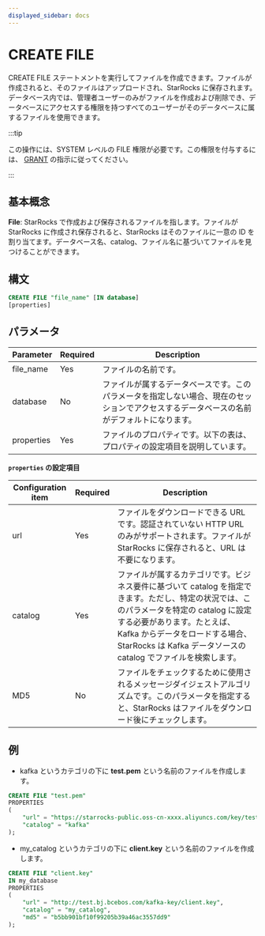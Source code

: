 ```yaml
---
displayed_sidebar: docs
---
```


# CREATE FILE

CREATE FILE ステートメントを実行してファイルを作成できます。ファイルが作成されると、そのファイルはアップロードされ、StarRocks に保存されます。データベース内では、管理者ユーザーのみがファイルを作成および削除でき、データベースにアクセスする権限を持つすべてのユーザーがそのデータベースに属するファイルを使用できます。

:::tip

この操作には、SYSTEM レベルの FILE 権限が必要です。この権限を付与するには、 [GRANT](../../account-management/GRANT.md) の指示に従ってください。

:::

## 基本概念

**File**: StarRocks で作成および保存されるファイルを指します。ファイルが StarRocks に作成され保存されると、StarRocks はそのファイルに一意の ID を割り当てます。データベース名、catalog、ファイル名に基づいてファイルを見つけることができます。

## 構文

```SQL
CREATE FILE "file_name" [IN database]
[properties]
```

## パラメータ

| **Parameter** | **Required** | **Description**                                              |
| ------------- | ------------ | ------------------------------------------------------------ |
| file_name     | Yes          | ファイルの名前です。                                        |
| database      | No           | ファイルが属するデータベースです。このパラメータを指定しない場合、現在のセッションでアクセスするデータベースの名前がデフォルトになります。 |
| properties    | Yes          | ファイルのプロパティです。以下の表は、プロパティの設定項目を説明しています。 |

**`properties` の設定項目**

| **Configuration item** | **Required** | **Description**                                              |
| ---------------------- | ------------ | ------------------------------------------------------------ |
| url                    | Yes          | ファイルをダウンロードできる URL です。認証されていない HTTP URL のみがサポートされます。ファイルが StarRocks に保存されると、URL は不要になります。 |
| catalog                | Yes          | ファイルが属するカテゴリです。ビジネス要件に基づいて catalog を指定できます。ただし、特定の状況では、このパラメータを特定の catalog に設定する必要があります。たとえば、Kafka からデータをロードする場合、StarRocks は Kafka データソースの catalog でファイルを検索します。 |
| MD5                    | No           | ファイルをチェックするために使用されるメッセージダイジェストアルゴリズムです。このパラメータを指定すると、StarRocks はファイルをダウンロード後にチェックします。 |

## 例

- kafka というカテゴリの下に **test.pem** という名前のファイルを作成します。

```SQL
CREATE FILE "test.pem"
PROPERTIES
(
    "url" = "https://starrocks-public.oss-cn-xxxx.aliyuncs.com/key/test.pem",
    "catalog" = "kafka"
);
```

- my_catalog というカテゴリの下に **client.key** という名前のファイルを作成します。

```SQL
CREATE FILE "client.key"
IN my_database
PROPERTIES
(
    "url" = "http://test.bj.bcebos.com/kafka-key/client.key",
    "catalog" = "my_catalog",
    "md5" = "b5bb901bf10f99205b39a46ac3557dd9"
);
```